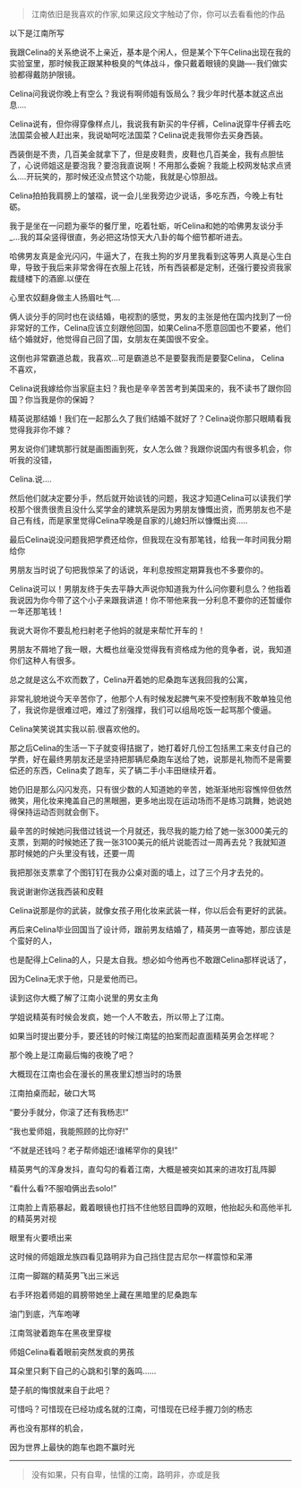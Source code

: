 > 江南依旧是我喜欢的作家,如果这段文字触动了你，你可以去看看他的作品

以下是江南所写

我跟Celina的关系绝说不上亲近，基本是个闲人，但是某个下午Celina出现在我的实验室里，那时候我正跟某种极臭的气体战斗，像只戴着眼镜的臭鼬—-我们做实验都得戴防护限镜。

Celina问我说你晚上有空么？我说有啊师姐有饭局么？我少年时代基本就这点出息....

Celina说有，但你得穿像样点儿，我说我有新买的牛仔裤，Celina说穿牛仔裤去吃法国菜会被人赶出来，我说呦呵吃法国菜？Celina说走我带你去买身西装。

西装倒是不贵，几百美金就拿下了，但是皮鞋贵，皮鞋也几百美金，我有点胆怯了，心说师姐这是要泡我？要泡我直说啊！不用那么委婉？我能上校网发帖求点贤么....开玩笑的，那时候还没点赞这个功能，我就是心惊胆战。

Celina拍拍我肩膀上的皱褶，说一会儿坐我旁边少说话，多吃东西，今晚上有牡砺。

我于是坐在一问题为豪华的餐厅里，吃着牡蛎，听Celina和她的哈佛男友谈分手_...我的耳朵竖得很直，务必把这场惊天大八卦的每个细节都听进去。

哈佛男友真是金光闪闪，牛逼大了，在我土狗的岁月里我看到这等男人真是心生白卑，导致于我后来非常舍得在衣服上花钱，所有西装都是定制，还强行要投资我家裁缝楼下的酒廊.以便在

心里农奴翻身做主人扬眉吐气….

俩人谈分手的同时也在谈结婚，电视割的感觉，男友的主张是他在国内找到了一份非常好的工作，Celina应该立刻跟他回国，如果Celina不愿意回国也不要紧，他们结个婚就好，他觉得自己回了国，女朋友在美国很不安全。

这倒也非常霸道总裁，我喜欢...可是霸道总不是要娶我而是要娶Celina， Celina不喜欢，

Celina说我嫁给你当家庭主妇？我也是辛辛苦苦考到美国来的，我不读书了跟你回国？你当我是你的保姆？

精英说那结婚！我们在一起那么久了我们结婚不就好了？Celina说你那只眼睛看我觉得我非你不嫁？

男友说你们建筑那行就是画图画到死，女人怎么做？我跟你说国内有很多机会，你听我的没错，

Celina.说....

然后他们就决定要分手，然后就开始谈钱的问题，我这才知道Celina可以读我们学校那个很贵很贵且没什么奖学金的建筑系是因为男朋友慷慨出资，而男朋友也不是自己有线，而是家里觉得Celina早晚是自家的儿媳妇所以慷慨出资.....

最后Celina说没问题我把学费还给你，但我现在没有那笔钱，给我一年时间我分期给你

男朋友当时说了句把我惊呆了的话说，年利息按照定期算我也不多要你的。

Celina说可以！男朋友终于失去平静大声说你知道我为什么问你要利息么？他指着我说因为你今带了这个小子来跟我讲道！你不带他来我一分利息不要你的还暂缓你一年还那笔钱！

我说大哥你不要乱枪扫射老子他妈的就是来帮忙开车的！

男朋友不屑地了我一眼，大概也丝毫没觉得我有资格成为他的竞争者，说，我知道你们这种人有很多。

总之就是这么不欢而数了，Celina开着她的尼桑跑车送我回我的公寓，

非常礼貌地说今天辛苦你了，他那个人有时候发起脾气来不受控制我不敢单独见他了，我说你是很难过吧，难过了别强撑，我们可以组局吃饭一起骂那个傻逼。

Celina笑笑说其实我以前.很喜欢他的。

那之后Celina的生活一下子就变得拮据了，她打着好几份工包括黑工来支付自己的学费，好在最终男朋友还是坚持把那辆尼桑跑车送给了她，说那是礼物而不是需要偿还的东西，Celina卖了跑车，买了辆二手小丰田继续开着。

她仍旧是那么闪闪发亮，只有很少数的人知道她的辛苦，她渐渐地形容憔悴但依然微笑，用化妆来掩盖自己的黑眼圈，更多地出现在运动场而不是练习跳舞，她说她得保持运动否则就会倒下。

最辛苦的时候她问我借过钱说一个月就还，我尽我的能力给了她一张3000美元的支票，到期的时候她还了我一张3100美元的纸片说能否过一周再去兑？我就知道那时候她的户头里没有钱，还要一周

我把那张支票拿了个图钉钉在我办公桌对面的墙上，过了三个月才去兑的。

我说谢谢你送我西装和皮鞋

Celina说那是你的武装，就像女孩子用化妆来武装一样，你以后会有更好的武装。

再后来Celina毕业回国当了设计师，跟前男友结婚了，精英男一直等她，那应该是个蛮好的人，

也是配得上Celina的人，只是太自我。想必如今他再也不敢跟Celina那样说话了，

因为Celina无求于他，只是爱他而已。

读到这你大概了解了江南小说里的男女主角

学姐说精英有时候会发疯，她一个人不敢去，所以带上了江南。

如果当时提出要分手，要还钱的时候江南猛的拍案而起直面精英男会怎样呢？

那个晚上是江南最后悔的夜晚了吧？

大概现在江南也会在漫长的黑夜里幻想当时的场景

江南拍桌而起，破口大骂

“要分手就分，你滚了还有我杨志!“

“我也爱师姐，我能照顾的比你好!”

“不就是还钱吗？老子帮师姐还!谁稀罕你的臭钱!”

精英男气的浑身发抖，直勾勾的看着江南，大概是被突如其来的进攻打乱阵脚

“看什么看?不服咱俩出去solo!”

江南脸上青筋暴起，戴着眼镜也打挡不住他怒目圆睁的双眼，他抬起头和高他半扎的精英男对视

眼里有火要喷出来

这时候的师姐跟龙族四看见路明非为自己挡住昆古尼尔一样震惊和呆滞

江南一脚踹的精英男飞出三米远

右手环抱着师姐的肩膀带她坐上藏在黑暗里的尼桑跑车

油门到底，汽车咆哮

江南驾驶着跑车在黑夜里穿梭

师姐Celina看着眼前突然发疯的男孩

耳朵里只剩下自己的心跳和引擎的轰鸣……

楚子航的悔恨就来自于此吧？

可惜吗？可惜现在已经功成名就的江南，可惜现在已经手握刀剑的杨志

再也没有那样的机会，

因为世界上最快的跑车也跑不赢时光

---

> 没有如果，只有自卑，怯懦的江南，路明非，亦或是我